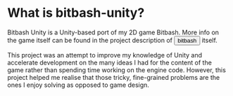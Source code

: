 # What is bitbash-unity?

Bitbash Unity is a Unity-based port of my 2D game Bitbash. More info on the game itself can be found in the project description of <button onclick="document.querySelector('#project-btn-bitbash').focus(); document.querySelector('#project-btn-bitbash').click();">bitbash</button> itself.

This project was an attempt to improve my knowledge of Unity and accelerate development on the many ideas I had for the content of the game rather than spending time working on the engine code. However, this project helped me realise that those tricky, fine-grained problems are the ones I enjoy solving as opposed to game design.
